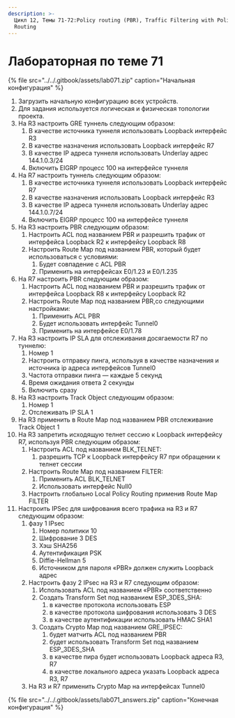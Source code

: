 ```yaml
---
description: >-
  Цикл 12, Темы 71-72:Policy routing (PBR), Traffic Filtering with Policy-Based
  Routing
---
```


# Лабораторная по теме 71

{% file src="../../.gitbook/assets/lab071.zip" caption="Начальная конфигурация" %}

1. Загрузить начальную конфигурацию всех устройств.
2. Для задания используется логическая и физическая топологии проекта.
3. На R3 настроить GRE туннель следующим образом:
   1. В качестве источника туннеля использовать Loopback интерфейс R3
   2. В качестве назначения использовать Loopback интерфейс R7
   3. В качестве IP адреса туннеля использовать Underlay адрес 144.1.0.3/24
   4. Включить EIGRP процесс 100 на интерфейсе туннеля
4. На R7 настроить туннель следующим образом:
   1. В качестве источника туннеля использовать Loopback интерфейс R7
   2. В качестве назначения использовать Loopback интерфейс R3
   3. В качестве IP адреса туннеля использовать Underlay адрес 144.1.0.7/24
   4. Включить EIGRP процесс 100 на интерфейсе туннеля
5. На R3 настроить PBR следующим образом:
   1. Настроить ACL под названием PBR и разрешить трафик от интерфейса Loopback R2 к интерфейсу Loopback R8
   2. Настроить Route Map под названием PBR, который будет использоваться с условиями:
      1. Будет совпадение с ACL PBR
      2. Применить на интерфейсах E0/1.23 и E0/1.235
6. На R7 настроить PBR следующим образом:
   1. Настроить ACL под названием PBR и разрешить трафик от интерфейса Loopback R8 к интерфейсу Loopback R2
   2. Настроить Route Map под названием PBR,со следующими настройками:
      1. Применить ACL PBR
      2. Будет использовать интерфейс Tunnel0
      3. Применить на интерфейсе E0/1.78
7. На R3 настроить IP SLA для отслеживания досягаемости R7 по туннелю:
   1. Номер 1
   2. Настроить отправку пинга, используя в качестве назначения и источника ip адреса интерфейсов Tunnel0
   3. Частота отправки пинга — каждые 5 секунд
   4. Время ожидания ответа 2 секунды
   5. Включить сразу
8. На R3 настроить Track Object следующим образом:
   1. Номер 1
   2. Отслеживать IP SLA 1
9. На R3 применить в Route Map под названием PBR отслеживание Track Object 1
10. На R3 запретить исходящую телнет сессию к Loopback интерфейсу R7, используя PBR следующим образом:
    1. Настроить ACL под названием BLK\_TELNET:
       1. разрешить TCP к Loopback интерфейсу R7 при обращении к телнет сессии
    2. Настроить Route Map под названием FILTER:
       1. Применить ACL BLK\_TELNET
       2. Использовать интерфейс Null0
    3. Настроить глобально Local Policy Routing применив Route Map FILTER
11. Настроить IPSec для шифрования всего трафика на R3 и R7 следующим образом:
    1. фазу 1 IPsec
       1. Номер политики 10
       2. Шифрование 3 DES
       3. Хэш SHA256
       4. Аутентификация PSK
       5. Diffie-Hellman 5
       6. Источником для пароля «PBR» должен служить Loopback адрес
    2. Настроить фазу 2 IPsec на R3 и R7 следующим образом:
       1. Использовать ACL под названием «PBR» соответственно
       2. Создать Transform Set под названием ESP\_3DES\_SHA:
          1. в качестве протокола использовать ESP
          2. в качестве протокола шифрования использовать 3 DES
          3. в качестве аутентификации использовать HMAC SHA1
       3. Создать Crypto Map под названием GRE\_IPSEC:
          1. будет матчить ACL под названием PBR
          2. будет использовать Transform Set под названием ESP\_3DES\_SHA
          3. в качестве пира будет использовать Loopback адреса R3, R7
          4. в качестве локального адреса указать Loopback адреса R3, R7
    3. На R3 и R7 применить Crypto Map на интерфейсах Tunnel0

{% file src="../../.gitbook/assets/lab071\_answers.zip" caption="Конечная конфигурация" %}

